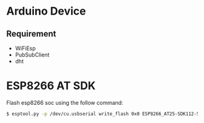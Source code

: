 # Arduino Device


## Requirement
* WiFiEsp
* PubSubClient
* dht

# ESP8266 AT SDK
Flash esp8266 soc using the follow command:
```sh
$ esptool.py -p /dev/cu.usbserial write_flash 0x0 ESP8266_AT25-SDK112-512k.bin
```
